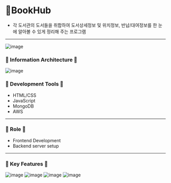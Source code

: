 # **📖BookHub**
- 각 도서관의 도서들을 취합하여 도서상세정보 및 위치정보, 반납/대여정보를 한 눈에 알아볼 수 있게 정리해 주는 프로그램
* * *

![image](https://github.com/user-attachments/assets/7ee0b91f-1658-4890-8476-e2ca1a544d39)

### 🔷 Information Architecture 🔷
![image](https://github.com/user-attachments/assets/eaf1b065-5aee-41f3-8db2-9e3b8ada643e)

### 💠 Development Tools 💠
- HTML/CSS
- JavaScript
- MongoDB
- AWS
* * *

### 💠 Role 💠
- Frontend Development
- Backend server setup
* * *

### 💠 Key Features 💠
![image](https://github.com/user-attachments/assets/322b6639-9719-486d-87ce-9b0e0f67273a)
![image](https://github.com/user-attachments/assets/296c2f39-13d5-4052-8b6a-ba86017d78df)
![image](https://github.com/user-attachments/assets/3d9825be-8446-439e-82ab-f2e2e95c672a)
![image](https://github.com/user-attachments/assets/68237dad-d149-458d-8197-5702a668929e)



